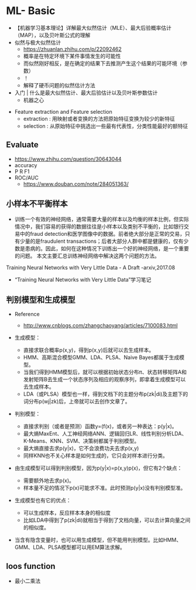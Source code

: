 # ML- Basic
- 【机器学习基本理论】详解最大似然估计（MLE）、最大后验概率估计（MAP），以及贝叶斯公式的理解
- 似然与极大似然估计
	- https://zhuanlan.zhihu.com/p/22092462
	- 概率是在特定环境下某件事情发生的可能性
	- 而似然刚好相反，是在确定的结果下去推测产生这个结果的可能环境（参数）
	- ！[](https://www.zhihu.com/equation?tex=%5Cmathcal%7BL%7D%28%5Ctheta%7Cx%29+%3DP%28x%7C%5Ctheta%29)
	- 解释了硬币问题的似然估计方法
- 入门 | 什么是最大似然估计、最大后验估计以及贝叶斯参数估计
	- 机器之心

+ Feature extraction and Feature selection
	+ extraction : 用映射或者变换的方法把原始特征变换为较少的新特征
	+ selection : 从原始特征中挑选出一些最有代表性，分类性能最好的额特征

## Evaluate
+ https://www.zhihu.com/question/30643044
+ accuracy
+ P R F1
+ ROC/AUC
	+ https://www.douban.com/note/284051363/

## 小样本不平衡样本
- 训练一个有效的神经网络，通常需要大量的样本以及均衡的样本比例，但实际情况中，我们容易的获得的数据往往是小样本以及类别不平衡的，比如银行交易中的fraud detection和医学图像中的数据。前者绝大部分是正常的交易，只有少量的是fraudulent transactions；后者大部分人群中都是健康的，仅有少数是患病的。因此，如何在这种情况下训练出一个好的神经网络，是一个重要的问题。
本文主要汇总训练神经网络中解决这两个问题的方法。

Training Neural Networks with Very Little Data - A Draft -arxiv,2017.08
- “Training Neural Networks with Very Little Data”学习笔记



## 判别模型和生成模型
+ Reference 
	+ http://www.cnblogs.com/zhangchaoyang/articles/7100083.html
+ 生成模型：
	+ 直接求联合概率p(x,y)，得到p(x,y)后就可以去生成样本。
	+ HMM、高斯混合模型GMM、LDA、PLSA、Naive Bayes都属于生成模型。
	+ 当我们得到HMM模型后，就可以根据初始状态分布π、状态转移矩阵A和发射矩阵B去生成一个状态序列及相应的观察序列，即拿着生成模型可以去生成样本。
	+ LDA（或PLSA）模型也一样，得到文档下的主题分布p(zk|di)及主题下的词分布p(wj|zk)后，上帝就可以去创作文章了。

+ 判别模型：
	+ 直接求判别（或者是预测）函数y=(f(x)，或者另一种表达：p(y|x)。
	+ 最大熵MaxEnt、人工神经网络ANN、逻辑回归LR、线性判别分析LDA、K-Means、KNN、SVM、决策树都属于判别模型。
	+ 最大熵直接去求p(y|x)，它不会浪费功夫去求p(x,y)
	+ 同样KNN也不关心样本是如何生成的，它只会对样本进行分类。

+ 由生成模型可以得到判别模型，因为p(y|x)=p(x,y)p(x)，但它有2个缺点：
	+ 需要额外地去求p(x)。
	+ 样本量不足的情况下p(x)可能求不准。此时预测p(y|x)没有判别模型准。

+ 生成模型也有它的优点：
	+ 可以生成样本，反应样本本身的相似度
	+ 比如LDA中得到了p(zk|di)就相当于得到了文档向量，可以去计算向量之间的相似度。
+ 当含有隐含变量时，也可以用生成模型，但不能用判别模型。比如HMM、GMM、LDA、PLSA模型都可以用EM算法求解。

## loos function
+ 最小二乘法